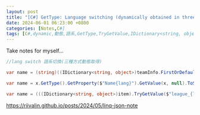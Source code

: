 ```yaml
---
layout: post
title: "[C#] GetType: Language switching (dynamically obtained in three ways)"
date: 2024-06-01 06:23:00 +0800
categories: [Notes,C#]
tags: [C#,dynamic,動態,語系,GetType,TryGetValue,IDictionary<string, object>,Dictionary,GetProperty]
---
```



Take notes for myself…

```c#
//lang switch 語系切換(三種方式動態取得)

var name = (string)((IDictionary<string, object>)teamInfo.FirstOrDefault())[$"name_{lang}"] ?? teamInfo.FirstOrDefault().name_en;

var name = x.GetType().GetProperty($"Name{lang}").GetValue(x, null).ToString();

var name = (((IDictionary<string, object>)item).TryGetValue($"league_{lang}", out var value)) ? value : item.name_en;
```


<https://riivalin.github.io/posts/2024/05/linq-json-note>